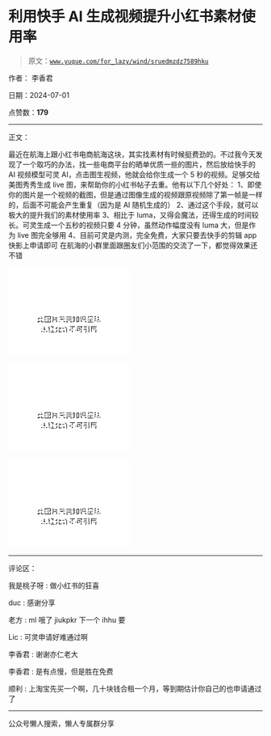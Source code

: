 # 利用快手 AI 生成视频提升小红书素材使用率

> 原文：[`www.yuque.com/for_lazy/wind/sruedmzdz7589hku`](https://www.yuque.com/for_lazy/wind/sruedmzdz7589hku)

作者： 李香君

日期：2024-07-01

点赞数：**179**

* * *

正文：

最近在航海上跟小红书电商航海这块，其实找素材有时候挺费劲的。不过我今天发现了一个取巧的办法，找一些电商平台的晒单优质一些的图片，然后放给快手的 AI 视频模型可灵 AI，点击图生视频，他就会给你生成一个 5 秒的视频。足够交给美图秀秀生成 live 图，来帮助你的小红书帖子去重。他有以下几个好处：
1、即使你的图片是一个视频的截图，但是通过图像生成的视频跟原视频除了第一帧是一样的，后面不可能会产生重复（因为是 AI 随机生成的）
2、通过这个手段，就可以极大的提升我们的素材使用率
3、相比于 luma，又得会魔法，还得生成的时间较长。可灵生成一个五秒的视频只要 4 分钟，虽然动作幅度没有 luma 大，但是作为 live 图完全够用
4、目前可灵是内测，完全免费，大家只要去快手的剪辑 app 快影上申请即可 在航海的小群里面跟圈友们小范围的交流了一下，都觉得效果还不错

![](img/a1d9e7515ac92e55f01005d68aa032c0.png "None")

![](img/8e6fa2f52a1d89fa3c27dba975ad3b4b.png "None")

![](img/9dcbfb0734615d6b98cdf3058b5d8088.png "None")

* * *

评论区：

我是桃子呀 : 做小红书的狂喜

duc : 感谢分享

老方 : ml 哦了 jiukpkr 下一个 ihhu 要

Lic : 可灵申请好难通过啊

李香君 : 谢谢亦仁老大

李香君 : 是有点慢，但是胜在免费

顺利 : 上淘宝先买一个啊，几十块钱合租一个月，等到期估计你自己的也申请通过了

* * *

公众号懒人搜索，懒人专属群分享